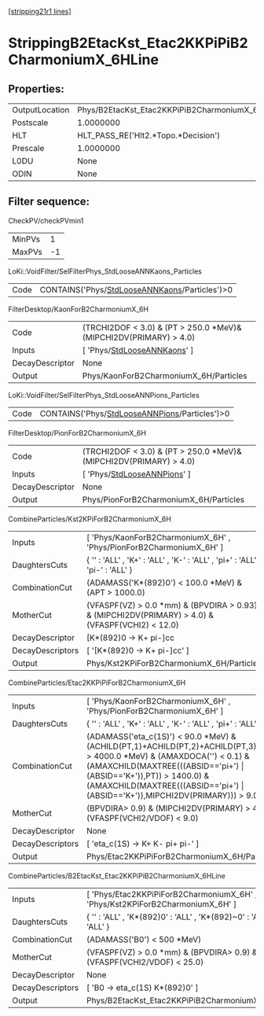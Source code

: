 [[stripping21r1 lines]](./stripping21r1-index)

# StrippingB2EtacKst_Etac2KKPiPiB2CharmoniumX_6HLine

## Properties:

|                |                                                          |
|----------------|----------------------------------------------------------|
| OutputLocation | Phys/B2EtacKst_Etac2KKPiPiB2CharmoniumX_6HLine/Particles |
| Postscale      | 1.0000000                                                |
| HLT            | HLT_PASS_RE('Hlt2.\*Topo.\*Decision')                    |
| Prescale       | 1.0000000                                                |
| L0DU           | None                                                     |
| ODIN           | None                                                     |

## Filter sequence:

CheckPV/checkPVmin1

|        |     |
|--------|-----|
| MinPVs | 1   |
| MaxPVs | -1  |

LoKi::VoidFilter/SelFilterPhys_StdLooseANNKaons_Particles

|      |                                                                                                    |
|------|----------------------------------------------------------------------------------------------------|
| Code | CONTAINS('Phys/[StdLooseANNKaons](./stripping21r1-commonparticles-stdlooseannkaons)/Particles')\>0 |

FilterDesktop/KaonForB2CharmoniumX_6H

|                 |                                                                                   |
|-----------------|-----------------------------------------------------------------------------------|
| Code            | (TRCHI2DOF \< 3.0) & (PT \> 250.0 \*MeV)& (MIPCHI2DV(PRIMARY) \> 4.0)             |
| Inputs          | [ 'Phys/[StdLooseANNKaons](./stripping21r1-commonparticles-stdlooseannkaons)' ] |
| DecayDescriptor | None                                                                              |
| Output          | Phys/KaonForB2CharmoniumX_6H/Particles                                            |

LoKi::VoidFilter/SelFilterPhys_StdLooseANNPions_Particles

|      |                                                                                                    |
|------|----------------------------------------------------------------------------------------------------|
| Code | CONTAINS('Phys/[StdLooseANNPions](./stripping21r1-commonparticles-stdlooseannpions)/Particles')\>0 |

FilterDesktop/PionForB2CharmoniumX_6H

|                 |                                                                                   |
|-----------------|-----------------------------------------------------------------------------------|
| Code            | (TRCHI2DOF \< 3.0) & (PT \> 250.0 \*MeV)& (MIPCHI2DV(PRIMARY) \> 4.0)             |
| Inputs          | [ 'Phys/[StdLooseANNPions](./stripping21r1-commonparticles-stdlooseannpions)' ] |
| DecayDescriptor | None                                                                              |
| Output          | Phys/PionForB2CharmoniumX_6H/Particles                                            |

CombineParticles/Kst2KPiForB2CharmoniumX_6H

|                  |                                                                                                      |
|------------------|------------------------------------------------------------------------------------------------------|
| Inputs           | [ 'Phys/KaonForB2CharmoniumX_6H' , 'Phys/PionForB2CharmoniumX_6H' ]                                |
| DaughtersCuts    | { '' : 'ALL' , 'K+' : 'ALL' , 'K-' : 'ALL' , 'pi+' : 'ALL' , 'pi-' : 'ALL' }                         |
| CombinationCut   | (ADAMASS('K\*(892)0') \< 100.0 \*MeV) & (APT \> 1000.0)                                              |
| MotherCut        | (VFASPF(VZ) \> 0.0 \*mm) & (BPVDIRA \> 0.93) & (MIPCHI2DV(PRIMARY) \> 4.0) & (VFASPF(VCHI2) \< 12.0) |
| DecayDescriptor  | [K\*(892)0 -\> K+ pi-]cc                                                                           |
| DecayDescriptors | [ '[K\*(892)0 -\> K+ pi-]cc' ]                                                                   |
| Output           | Phys/Kst2KPiForB2CharmoniumX_6H/Particles                                                            |

CombineParticles/Etac2KKPiPiForB2CharmoniumX_6H

|                  |                                                                                                                                                                                                                                                                                                 |
|------------------|-------------------------------------------------------------------------------------------------------------------------------------------------------------------------------------------------------------------------------------------------------------------------------------------------|
| Inputs           | [ 'Phys/KaonForB2CharmoniumX_6H' , 'Phys/PionForB2CharmoniumX_6H' ]                                                                                                                                                                                                                           |
| DaughtersCuts    | { '' : 'ALL' , 'K+' : 'ALL' , 'K-' : 'ALL' , 'pi+' : 'ALL' , 'pi-' : 'ALL' }                                                                                                                                                                                                                    |
| CombinationCut   | (ADAMASS('eta_c(1S)') \< 90.0 \*MeV) & (ACHILD(PT,1)+ACHILD(PT,2)+ACHILD(PT,3)+ACHILD(PT,4) \> 4000.0 \*MeV) & (AMAXDOCA('') \< 0.1) & (AMAXCHILD(MAXTREE(((ABSID=='pi+') \| (ABSID=='K+')),PT)) \> 1400.0) & (AMAXCHILD(MAXTREE(((ABSID=='pi+') \| (ABSID=='K+')),MIPCHI2DV(PRIMARY))) \> 9.0) |
| MotherCut        | (BPVDIRA\> 0.9) & (MIPCHI2DV(PRIMARY) \> 4.0) & (VFASPF(VCHI2/VDOF) \< 9.0)                                                                                                                                                                                                                     |
| DecayDescriptor  | None                                                                                                                                                                                                                                                                                            |
| DecayDescriptors | [ 'eta_c(1S) -\> K+ K- pi+ pi-' ]                                                                                                                                                                                                                                                             |
| Output           | Phys/Etac2KKPiPiForB2CharmoniumX_6H/Particles                                                                                                                                                                                                                                                   |

CombineParticles/B2EtacKst_Etac2KKPiPiB2CharmoniumX_6HLine

|                  |                                                                                   |
|------------------|-----------------------------------------------------------------------------------|
| Inputs           | [ 'Phys/Etac2KKPiPiForB2CharmoniumX_6H' , 'Phys/Kst2KPiForB2CharmoniumX_6H' ]   |
| DaughtersCuts    | { '' : 'ALL' , 'K\*(892)0' : 'ALL' , 'K\*(892)~0' : 'ALL' , 'eta_c(1S)' : 'ALL' } |
| CombinationCut   | (ADAMASS('B0') \< 500 \*MeV)                                                      |
| MotherCut        | (VFASPF(VZ) \> 0.0 \*mm) & (BPVDIRA\> 0.9) & (VFASPF(VCHI2/VDOF) \< 25.0)         |
| DecayDescriptor  | None                                                                              |
| DecayDescriptors | [ 'B0 -\> eta_c(1S) K\*(892)0' ]                                                |
| Output           | Phys/B2EtacKst_Etac2KKPiPiB2CharmoniumX_6HLine/Particles                          |
